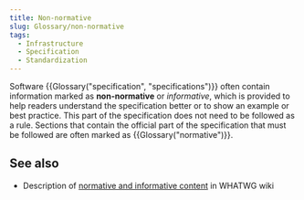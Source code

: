 ```yaml
---
title: Non-normative
slug: Glossary/non-normative
tags:
  - Infrastructure
  - Specification
  - Standardization
---
```


Software {{Glossary("specification", "specifications")}} often contain information marked as **non-normative** or _informative_, which is provided to help readers understand the specification better or to show an example or best practice. This part of the specification does not need to be followed as a rule. Sections that contain the official part of the specification that must be followed are often marked as {{Glossary("normative")}}.

## See also

- Description of [normative and informative content](https://wiki.whatwg.org/wiki/Specs/howto#Content) in WHATWG wiki
